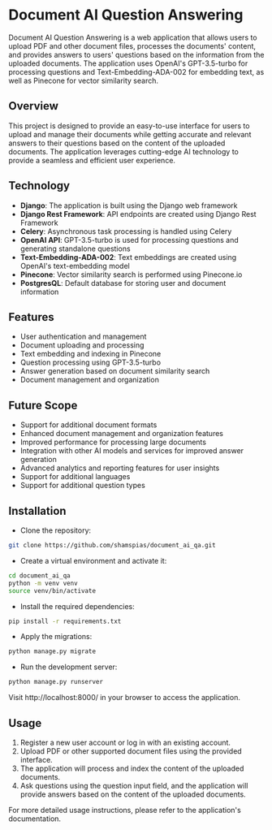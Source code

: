 # Document AI Question Answering

Document AI Question Answering is a web application that allows users to upload PDF and other document files, processes the documents' content, and provides answers to users' questions based on the information from the uploaded documents. The application uses OpenAI's GPT-3.5-turbo for processing questions and Text-Embedding-ADA-002 for embedding text, as well as Pinecone for vector similarity search.

## Overview
This project is designed to provide an easy-to-use interface for users to upload and manage their documents while getting accurate and relevant answers to their questions based on the content of the uploaded documents. The application leverages cutting-edge AI technology to provide a seamless and efficient user experience.

## Technology
- **Django**: The application is built using the Django web framework
- **Django Rest Framework**: API endpoints are created using Django Rest Framework
- **Celery**: Asynchronous task processing is handled using Celery
- **OpenAI API**: GPT-3.5-turbo is used for processing questions and generating standalone questions
- **Text-Embedding-ADA-002**: Text embeddings are created using OpenAI's text-embedding model
- **Pinecone**: Vector similarity search is performed using Pinecone.io
- **PostgresQL**: Default database for storing user and document information

## Features
- User authentication and management
- Document uploading and processing
- Text embedding and indexing in Pinecone
- Question processing using GPT-3.5-turbo
- Answer generation based on document similarity search
- Document management and organization

## Future Scope
- Support for additional document formats
- Enhanced document management and organization features
- Improved performance for processing large documents
- Integration with other AI models and services for improved answer generation
- Advanced analytics and reporting features for user insights
- Support for additional languages
- Support for additional question types

## Installation
- Clone the repository:
```bash
git clone https://github.com/shamspias/document_ai_qa.git
```
- Create a virtual environment and activate it:
```bash
cd document_ai_qa
python -m venv venv
source venv/bin/activate
```
- Install the required dependencies:
```bash
pip install -r requirements.txt
```
- Apply the migrations:
```bash
python manage.py migrate
```
- Run the development server:
```bash
python manage.py runserver
```
Visit http://localhost:8000/ in your browser to access the application.

## Usage
1. Register a new user account or log in with an existing account.
2. Upload PDF or other supported document files using the provided interface.
3. The application will process and index the content of the uploaded documents.
4. Ask questions using the question input field, and the application will provide answers based on the content of the uploaded documents. 

For more detailed usage instructions, please refer to the application's documentation.